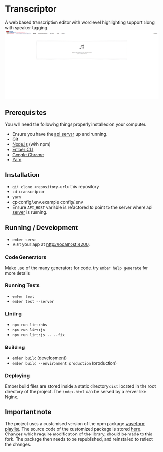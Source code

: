 # Transcriptor

A web based transcription editor with wordlevel highlighting support along with speaker tagging.
![Demo Gif](./docs/demo.gif)


## Prerequisites

You will need the following things properly installed on your computer.
* Ensure you have the [api server](https://github.com/CosmicCoder96/transcription-server) up and running.
* [Git](https://git-scm.com/)
* [Node.js](https://nodejs.org/) (with npm)
* [Ember CLI](https://ember-cli.com/)
* [Google Chrome](https://google.com/chrome/)
* [Yarn](https://yarnpkg.com/en/)
## Installation

* `git clone <repository-url>` this repository
* `cd transcriptor`
* `yarn`
* cp config/.env.example config/.env
* Ensure `API_HOST` variable is refactored to point to the server where [api server](https://github.com/CosmicCoder96/transcription-server) is running.
## Running / Development
* `ember serve`
* Visit your app at [http://localhost:4200](http://localhost:4200).

### Code Generators

Make use of the many generators for code, try `ember help generate` for more details

### Running Tests

* `ember test`
* `ember test --server`

### Linting

* `npm run lint:hbs`
* `npm run lint:js`
* `npm run lint:js -- --fix`

### Building

* `ember build` (development)
* `ember build --environment production` (production)

### Deploying

Ember build files are stored inside a static directory `dist` located in the root directory of the project.
The `index.html` can be served by a server like Nginx. 

## Important note
The project uses a customised version of the npm package [waveform playlist](https://github.com/naomiaro/waveform-playlist). The source code of the customized package is stored [here](https://github.com/CosmicCoder96/waveform-playlist).
Changes which require modification of the library, should be made to this fork. The package then needs to be republished, and reinstalled to reflect the changes.




